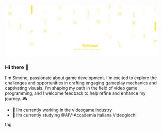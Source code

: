 
![gitHub_banner](https://github.com/simogerr/AIV/blob/main/resources/github_banner_transparency.png)
### Hi there 👋
I'm Simone, passionate about game development. I'm excited to explore the challenges and opportunities in crafting engaging gameplay mechanics and captivating visuals. I'm shaping my path in the field of video game programming, and I welcome feedback to help refine and enhance my journey. 🎮

- 🔭 I’m currently working in the videogame industry
- 🌱 I’m currently studying @AIV-Accademia Italiana Videogiochi


tag<hello>

<!--
**simogerr/simogerr** is a ✨ _special_ ✨ repository because its `README.md` (this file) appears on your GitHub profile.

Here are some ideas to get you started:

- 🔭 I’m currently working on ...
- 🌱 I’m currently learning ...
- 👯 I’m looking to collaborate on ...
- 🤔 I’m looking for help with ...
- 💬 Ask me about ...
- 📫 How to reach me: ...
- 😄 Pronouns: ...
- ⚡ Fun fact: ...
-->
